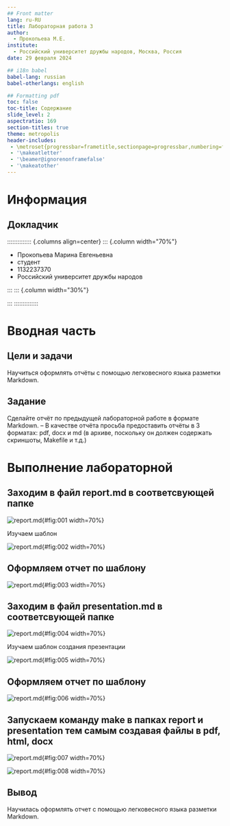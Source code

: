 ```yaml
---
## Front matter
lang: ru-RU
title: Лабораторная работа 3
author:
  - Прокопьева М.Е.
institute:
  - Российский университет дружбы народов, Москва, Россия
date: 29 февраля 2024

## i18n babel
babel-lang: russian
babel-otherlangs: english

## Formatting pdf
toc: false
toc-title: Содержание
slide_level: 2
aspectratio: 169
section-titles: true
theme: metropolis
header-includes:
 - \metroset{progressbar=frametitle,sectionpage=progressbar,numbering=fraction}
 - '\makeatletter'
 - '\beamer@ignorenonframefalse'
 - '\makeatother'
---
```


# Информация

## Докладчик

:::::::::::::: {.columns align=center}
::: {.column width="70%"}

  * Прокопьева Марина Евгеньевна
  * студент
  * 1132237370
  * Российский университет дружбы народов

:::
::: {.column width="30%"}

:::
::::::::::::::

# Вводная часть

## Цели и задачи

Научиться оформлять отчёты с помощью легковесного языка разметки Markdown.

## Задание

Сделайте отчёт по предыдущей лабораторной работе в формате Markdown.
– В качестве отчёта просьба предоставить отчёты в 3 форматах: pdf, docx и md (в архиве, поскольку он должен содержать скриншоты, Makefile и т.д.)

# Выполнение лабораторной 

## Заходим в файл report.md в соответсвующей папке 

![report.md](image/001.png){#fig:001 width=70%}

Изучаем шаблон 

![report.md](image/002.png){#fig:002 width=70%}

## Оформляем отчет по шаблону 

![report.md](image/003.png){#fig:003 width=70%}

## Заходим в файл presentation.md в соответсвующей папке 

![report.md](image/004.png){#fig:004 width=70%}

Изучаем шаблон создания презентации 

![report.md](image/005.png){#fig:005 width=70%}

## Оформляем отчет по шаблону

![report.md](image/006.png){#fig:006 width=70%}

## Запускаем команду make в папках report и presentation тем самым создавая файлы в pdf, html, docx

![report.md](image/007.png){#fig:007 width=70%}

![report.md](image/008.png){#fig:008 width=70%}


## Вывод

Научилась оформлять отчет с помощью легковесного языка разметки Markdown.

